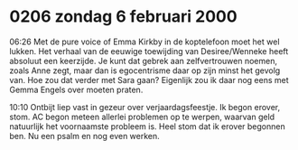 # 0206 zondag 6 februari 2000
06:26	Met de pure voice of Emma Kirkby in de koptelefoon moet het wel lukken.  Het verhaal van de eeuwige toewijding van Desiree/Wenneke heeft absoluut een keerzijde. Je kunt dat gebrek aan zelfvertrouwen noemen, zoals Anne zegt, maar dan is egocentrisme daar op zijn minst het gevolg van. Hoe zou dat verder met Sara gaan? Eigenlijk zou ik daar nog eens met Gemma Engels over moeten praten.

10:10	Ontbijt liep vast in gezeur over verjaardagsfeestje. Ik begon erover, stom. AC begon meteen allerlei problemen op te werpen, waarvan geld natuurlijk het voornaamste probleem is. Heel stom dat ik erover begonnen ben. Nu een psalm en nog even werken.
